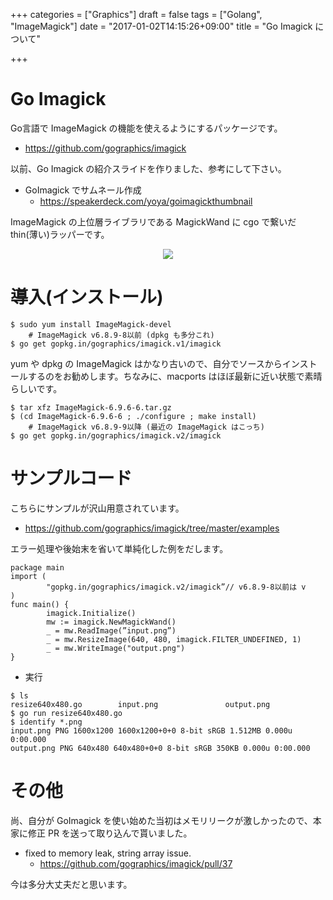 +++
categories = ["Graphics"]
draft = false
tags = ["Golang", "ImageMagick"]
date = "2017-01-02T14:15:26+09:00"
title = "Go Imagick について"

+++

# Go Imagick

Go言語で ImageMagick の機能を使えるようにするパッケージです。

- https://github.com/gographics/imagick

以前、Go Imagick の紹介スライドを作りました、参考にして下さい。

- GoImagick でサムネール作成
   - https://speakerdeck.com/yoya/goimagickthumbnail

ImageMagick の上位層ライブラリである MagickWand に cgo で繋いだ thin(薄い)ラッパーです。

<center> <img src="../goimagick.png" /> </center>

# 導入(インストール)

```
$ sudo yum install ImageMagick-devel
    # ImageMagick v6.8.9-8以前 (dpkg も多分これ)
$ go get gopkg.in/gographics/imagick.v1/imagick
```

yum や dpkg の ImageMagick はかなり古いので、自分でソースからインストールするのをお勧めします。ちなみに、macports はほぼ最新に近い状態で素晴らしいです。

```
$ tar xfz ImageMagick-6.9.6-6.tar.gz
$ (cd ImageMagick-6.9.6-6 ; ./configure ; make install)
    # ImageMagick v6.8.9-9以降 (最近の ImageMagick はこっち)
$ go get gopkg.in/gographics/imagick.v2/imagick
```
    
# サンプルコード

こちらにサンプルが沢山用意されています。

- https://github.com/gographics/imagick/tree/master/examples

エラー処理や後始末を省いて単純化した例をだします。

```
package main
import (
        "gopkg.in/gographics/imagick.v2/imagick”// v6.8.9-8以前は v
)
func main() {
        imagick.Initialize()
        mw := imagick.NewMagickWand()
        _ = mw.ReadImage(”input.png”)
        _ = mw.ResizeImage(640, 480, imagick.FILTER_UNDEFINED, 1)
        _ = mw.WriteImage("output.png")
}
```

- 実行

```
$ ls
resize640x480.go        input.png               output.png
$ go run resize640x480.go
$ identify *.png
input.png PNG 1600x1200 1600x1200+0+0 8-bit sRGB 1.512MB 0.000u 0:00.000
output.png PNG 640x480 640x480+0+0 8-bit sRGB 350KB 0.000u 0:00.000
```
    
# その他

尚、自分が GoImagick を使い始めた当初はメモリリークが激しかったので、本家に修正 PR を送って取り込んで貰いました。

- fixed to memory leak, string array issue.
  - https://github.com/gographics/imagick/pull/37

今は多分大丈夫だと思います。
